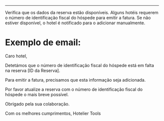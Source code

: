---

Verifica que os dados da reserva estão disponíveis.
Alguns hotéis requerem o número de identificação fiscal do hóspede para emitir a fatura.
Se não estiver disponível, o hotel é notificado para o adicionar manualmente.

# Exemplo de email:

Caro hotel,

Detetámos que o número de identificação fiscal do hóspede está em falta na reserva [ID da Reserva].

Para emitir a fatura, precisamos que esta informação seja adicionada.

Por favor atualize a reserva com o número de identificação fiscal do hóspede o mais breve possível.

Obrigado pela sua colaboração.

Com os melhores cumprimentos,
Hotelier Tools

